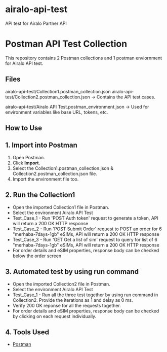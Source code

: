 # airalo-api-test
API test for Airalo Partner API
# Postman API Test Collection

This repository contains 2 Postman collections and 1 postman enviornment for Airalo API test. 

## Files

airalo-api-test/Collection1.postman_collection.json
airalo-api-test/Collection2.postman_collection.json
  → Contains the API test cases.

airalo-api-test/Airalo API Test.postman_environment.json
  → Used for environment variables like base URL, tokens, etc.

## How to Use

## 1. Import into Postman

1. Open Postman.
2. Click **Import**.
3. Select the Collection1.postman_collection.json & Collection2.postman_collection.json file.
4. Import the environment file too.

## 2. Run the Collection1

- Open the imported Collection1 file in Postman.
- Select the environment Airalo API Test
- Test_Case_1 - Run 'POST Auth token' request to generate a token, API will return a 200 OK HTTP response
- Test_Case_2 - Run 'POST Submit Order' request to POST an order for 6 "merhaba-7days-1gb" eSIMs,  API will return a 200 OK HTTP response
- Test_Case_3 - Run 'GET Get a list of sim' request to query for list of 6 "merhaba-7days-1gb" eSIMs,  API will return a 200 OK HTTP response
- For order details and eSIM properties, response body can be checked below the order screen

## 3. Automated test by using run command

- Open the imported Collection2 file in Postman.
- Select the environment Airalo API Test
- Test_Case_1 - Run all the three test together by using run command in Collection2. Provide the iterations as 1 and delay as 0 ms.
- Verify 200 OK reponse for all the requests together.
- For order details and eSIM properties, response body can be checked by clicking on each request individually.

## 4. Tools Used

- [Postman](https://www.postman.com/)

